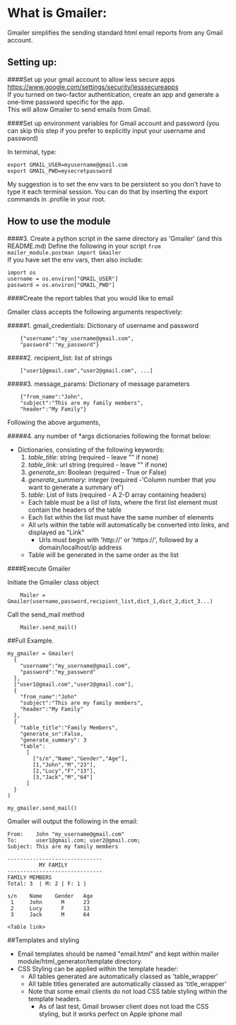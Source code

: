 # What is Gmailer:

   Gmailer simplifies the sending standard html email reports from any Gmail account.

## Setting up:

####Set up your gmail account to allow less secure apps
   https://www.google.com/settings/security/lesssecureapps  
If you turned on two-factor authentication, create an app and generate a one-time password specific for the app.  
This will allow Gmailer to send emails from Gmail.

####Set up environment variables for Gmail account and password
   (you can skip this step if you prefer to explicitly input your username and password)

   In terminal, type:
```
export GMAIL_USER=myusername@gmail.com
export GMAIL_PWD=mysecretpassword
```
My suggestion is to set the env vars to be persistent so you don't have to type it each terminal session. You can do that by inserting the export commands in .profile in your root.

## How to use the module

####3. Create a python script in the same directory as 'Gmailer' (and this README.md)
Define the following in your script
`from mailer_module.postman import Gmailer`  
If you have set the env vars, then also include:
```
import os
username = os.environ["GMAIL_USER"]
password = os.environ["GMAIL_PWD"]
```

####Create the report tables that you would like to email

Gmailer class accepts the following arguments respectively:

#####1. gmail_credentials: Dictionary of username and password
```
    {"username":"my_username@gmail.com",
    "password":"my_password"}
```

#####2. recipient_list: list of strings 
```
    ["user1@gmail.com","user2@gmail.com", ...]
```

#####3. message_params: Dictionary of message parameters
```
    {"from_name":"John",
    "subject":"This are my family members",
    "header":"My Family"}
```

Following the above arguments,

#####4. any number of *args dictionaries following the format below:
- Dictionaries, consisting of the following keywords:
  1. *table_title*: string  (required - leave "" if none)
  2. *table_link*: url string  (required - leave "" if none)
  3. *generate_sn*: Boolean  (required - True or False)
  4. *generate_summary*: integer (required -'Column number that you want to generate a summary of')
  5. *table*: List of lists (required - A 2-D array containing headers)
    * Each table must be a list of lists, where the first list element must contain the headers of the table
    * Each list within the list must have the same number of elements
    * All urls within the table will automatically be converted into links, and displayed as "Link"
      * Urls must begin with 'http://' or 'https://', followed by a domain/localhost/ip address
    * Table will be generated in the same order as the list

####Execute Gmailer

Initiate the Gmailer class object
```
    Mailer = Gmailer(username,password,recipient_list,dict_1,dict_2,dict_3...)
```
Call the send_mail method
```
    Mailer.send_mail()
```

##Full Example.
```
my_gmailer = Gmailer(
  {
    "username":"my_username@gmail.com",
    "password":"my_password"
  },
  ["user1@gmail.com","user2@gmail.com"],
  {
    "from_name":"John"
    "subject":"This are my family members",
    "header":"My Family"
  },
  {
    "table_title":"Family Members",
    "generate_sn":False,
    "generate_summary": 3
    "table":
      [
        ["s/n","Name","Gender","Age"],
        [1,"John","M","23"],
        [2,"Lucy","F","13"],
        [3,"Jack","M","64"]
      ]
  }
)

my_gmailer.send_mail()
```

Gmailer will output the following in the email:
```
From:    John "my_username@gmail.com"
To:      user1@gmail.com; user2@gmail.com;
Subject: This are my family members
```
```
------------------------------
          MY FAMILY
------------------------------
FAMILY MEMBERS
Total: 3  | M: 2 | F: 1 |

s/n    Name    Gender   Age
 1     John      M      23
 2     Lucy      F      13
 3     Jack      M      64

<Table link>
```

##Templates and styling
- Email templates should be named "email.html" and kept within mailer module/html_generator/template directory.
- CSS Styling can be applied within the template header:
  - All tables generated are automatically classed as 'table_wrapper'
  - All table titles generated are automatically classed as 'title_wrapper'
  - Note that some email clients do not load CSS table styling within the template headers.
    - As of last test, Gmail browser client does not load the CSS styling, but it works perfect on Apple iphone mail